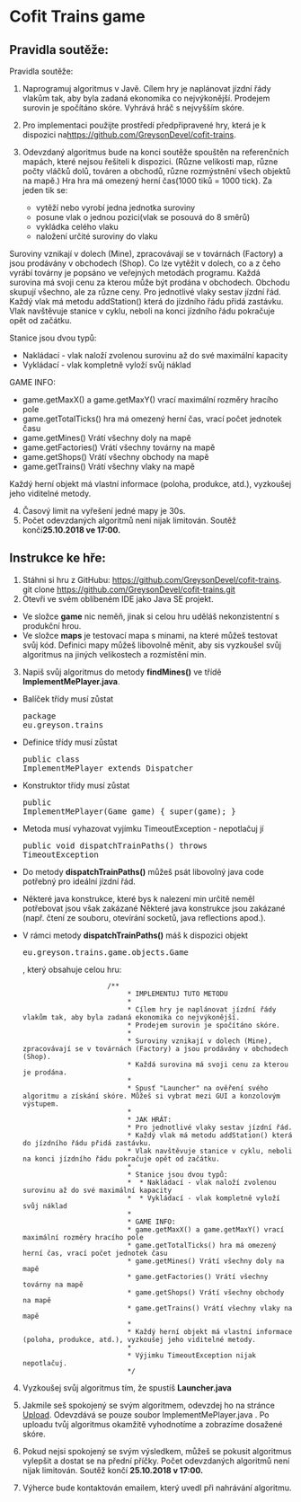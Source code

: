 # Cofit Trains game

## Pravidla soutěže:

Pravidla soutěže:

1. Naprogramuj algoritmus v Javě. Cílem hry je naplánovat jízdní řády vlakům tak, aby byla zadaná ekonomika co nejvýkonější. Prodejem surovin je spočítáno skóre. Vyhrává hráč s nejvyšším skóre.
    
2. Pro implementaci použijte prostředí předpřipravené hry, která je k dispozici na<a
                href="https://github.com/GreysonDevel/cofit-trains">https://github.com/GreysonDevel/cofit-trains</a>.
3. Odevzdaný algoritmus bude na konci soutěže spouštěn na referenčních mapách, které nejsou řešiteli k dispozici. (Různe velikosti map, různe počty vláčků dolů, továren a obchodů, různe rozmýstnění všech objektů na mapě.) Hra hra má omezený herní čas(1000 tiků = 1000 tick). Za jeden tik se:
   * vytěží nebo vyrobí jedna jednotka suroviny
   * posune vlak o jednou pozici(vlak se posouvá do 8 směrů)
   * vykládka celého vlaku
   * naložení určité suroviny do vlaku

Suroviny vznikají v dolech (Mine), zpracovávají se v továrnách (Factory) a jsou prodávány v obchodech (Shop). Co lze vytěžit v dolech, co a z čeho vyrábí továrny je popsáno ve veřejných metodách programu. Každá surovina má svoji cenu za kterou může být prodána v obchodech. Obchodu skupují všechno, ale za různe ceny. Pro jednotlivé vlaky sestav jízdní řád. Každý vlak má metodu addStation() která do jízdního řádu přidá zastávku. Vlak navštěvuje stanice v cyklu, neboli na konci jízdního řádu pokračuje opět od začátku. 

Stanice jsou dvou typů:
   * Nakládací - vlak naloží zvolenou surovinu až do své maximální kapacity
   * Vykládací - vlak kompletně vyloží svůj náklad
   
   GAME INFO:
   
   * game.getMaxX() a game.getMaxY() vrací maximální rozměry hracího pole
   * game.getTotalTicks() hra má omezený herní čas, vrací počet jednotek času
   * game.getMines() Vrátí všechny doly na mapě
   * game.getFactories() Vrátí všechny továrny na mapě
   * game.getShops() Vrátí všechny obchody na mapě
   * game.getTrains() Vrátí všechny vlaky na mapě
   
   Každý herní objekt má vlastní informace (poloha, produkce, atd.), vyzkoušej jeho viditelné metody.

4. Časový limit na vyřešení jedné mapy je 30s.
5. Počet odevzdaných algoritmů není nijak limitován. Soutěž končí<strong>25.10.2018 ve 17:00.</strong>

## Instrukce ke hře:
1. Stáhni si hru z GitHubu: <a href="https://github.com/GreysonDevel/cofit-trains">https://github.com/GreysonDevel/cofit-trains</a>.
        git clone https://github.com/GreysonDevel/cofit-trains.git
2. Otevři ve svém oblíbeném IDE jako Java SE projekt.
   
* Ve složce <strong>game</strong> nic neměň, jinak si celou hru uděláš nekonzistentní s produkční hrou.
*  Ve složce <strong>maps</strong> je testovací mapa s minami, na které můžeš testovat svůj kód. Definici mapy můžeš libovolně měnit, aby sis vyzkoušel svůj algoritmus na jiných velikostech a rozmístění min.
3. Napiš svůj algoritmus do metody <strong>findMines()</strong> ve třídě <strong>ImplementMePlayer.java</strong>.
* Balíček třídy musí zůstat
                    <pre class="prettyprint">package eu.greyson.trains</pre>
* Definice třídy musí zůstat
                    <pre class="prettyprint">public class ImplementMePlayer extends Dispatcher</pre>
* Konstruktor třídy musí zůstat
                    <pre class="prettyprint">public ImplementMePlayer(Game game) { super(game); }</pre>
* Metoda musí vyhazovat vyjímku TimeoutException - nepotlačuj jí
                    <pre class="prettyprint">public void dispatchTrainPaths() throws TimeoutException</pre>
* Do metody <strong>dispatchTrainPaths()</strong> můžeš psát libovolný java code potřebný pro ideální jízdní řád.

* Některé java konstrukce, které bys k nalezení min určitě neměl potřebovat jsou však zakázané Některé java konstrukce jsou zakázané (např. čtení ze souboru, otevírání socketů, java reflections apod.).

* V rámci metody <strong>dispatchTrainPaths()</strong> máš k dispozici objekt
                    <pre class="prettyprint">eu.greyson.trains.game.objects.Game </pre> , který obsahuje celou hru:
                    
                    
                           /**
                                * IMPLEMENTUJ TUTO METODU
                                *
                                * Cílem hry je naplánovat jízdní řády vlakům tak, aby byla zadaná ekonomika co nejvýkonější.
                                * Prodejem surovin je spočítáno skóre.
                                *
                                * Suroviny vznikají v dolech (Mine), zpracovávají se v továrnách (Factory) a jsou prodávány v obchodech (Shop).
                                * Každá surovina má svoji cenu za kterou je prodána.
                                *
                                * Spusť "Launcher" na ověření svého algoritmu a získání skóre. Můžeš si vybrat mezi GUI a konzolovým výstupem.
                                *
                                * JAK HRÁT:
                                * Pro jednotlivé vlaky sestav jízdní řád.
                                * Každý vlak má metodu addStation() která do jízdního řádu přidá zastávku.
                                * Vlak navštěvuje stanice v cyklu, neboli na konci jízdního řádu pokračuje opět od začátku.
                                *
                                * Stanice jsou dvou typů:
                                *  * Nakládací - vlak naloží zvolenou surovinu až do své maximální kapacity
                                *  * Vykládací - vlak kompletně vyloží svůj náklad
                                *
                                * GAME INFO:
                                * game.getMaxX() a game.getMaxY() vrací maximální rozměry hracího pole
                                * game.getTotalTicks() hra má omezený herní čas, vrací počet jednotek času
                                * game.getMines() Vrátí všechny doly na mapě
                                * game.getFactories() Vrátí všechny továrny na mapě
                                * game.getShops() Vrátí všechny obchody na mapě
                                * game.getTrains() Vrátí všechny vlaky na mapě
                                *
                                * Každý herní objekt má vlastní informace (poloha, produkce, atd.), vyzkoušej jeho viditelné metody.
                                *
                                * Výjimku TimeoutException nijak nepotlačuj.
                                */                    


4. Vyzkoušej svůj algoritmus tím, že spustíš <strong>Launcher.java</strong>

5. Jakmile seš spokojený se svým algoritmem, odevzdej ho na stránce <a href="https://devel.greyson.eu/soutez/run">Upload</a>. Odevzdává se pouze soubor ImplementMePlayer.java . Po uploadu tvůj algoritmus okamžitě vyhodnotíme a zobrazíme dosažené skóre.

6. Pokud nejsi spokojený se svým výsledkem, můžeš se pokusit algoritmus vylepšit a dostat se na přední příčky. Počet odevzdaných algoritmů není nijak limitován. Soutěž končí <strong>25.10.2018 v 17:00.</strong>

7. Výherce bude kontaktován emailem, který uvedl při nahrávání algoritmu.

